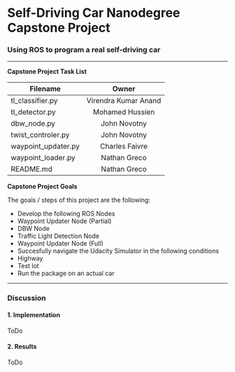 # **Self-Driving Car Nanodegree Capstone Project**

### Using ROS to program a real self-driving car

---

**Capstone Project Task List**

| **Filename** | **Owner** |
| --- |:---:|
| tl_classifier.py | Virendra Kumar Anand |
| tl_detector.py | Mohamed Hussien |
| dbw_node.py | John Novotny |
| twist_controler.py | John Novotny |
| waypoint_updater.py | Charles Faivre |
| waypoint_loader.py | Nathan Greco |
| README.md | Nathan Greco |

**Capstone Project Goals**

The goals / steps of this project are the following:

* Develop the following ROS Nodes
 * Waypoint Updater Node (Partial)
 * DBW Node
 * Traffic Light Detection Node
 * Waypoint Updater Node (Full)
* Succesfully navigate the Udacity Simulator in the following conditions
 * Highway
 * Test lot
* Run the package on an actual car

[//]: # (Image References)

---

### Discussion

#### 1. Implementation

ToDo

#### 2. Results

ToDo


